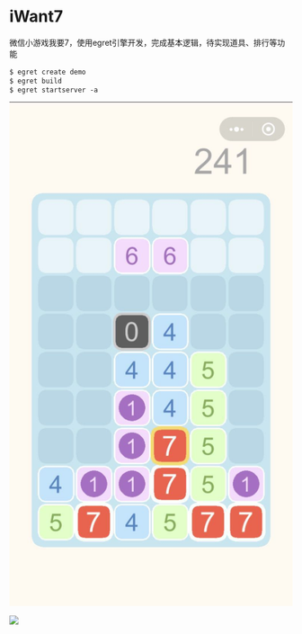 # iWant7
微信小游戏我要7，使用egret引擎开发，完成基本逻辑，待实现道具、排行等功能

```
$ egret create demo  
$ egret build  
$ egret startserver -a  
```
![](./doc/pic01.jpg)



![](http://csxiaoyao.com/src/img/sign.jpg)